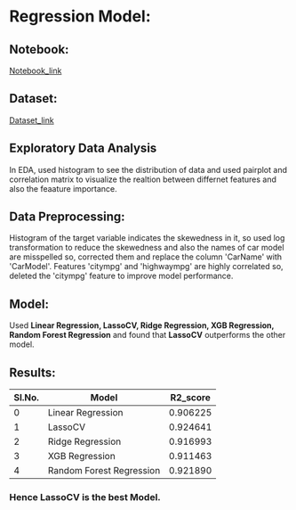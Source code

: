# Regression Model:

## Notebook:
  [Notebook_link](https://www.kaggle.com/neerajanandcoder/car-price-prediction?scriptVersionId=76569384)
  
## Dataset:
  [Dataset_link](https://www.kaggle.com/hellbuoy/car-price-prediction)

## Exploratory Data Analysis
  In EDA, used histogram to see the distribution of data and used pairplot and correlation matrix to visualize the realtion between differnet features 
  and also the feaature importance.

## Data Preprocessing:
  Histogram of the target variable indicates the skewedness in it, so used log transformation to reduce the skewedness and also the names of car model are misspelled
  so, corrected them and replace the column 'CarName' with 'CarModel'. Features 'citympg' and 'highwaympg' are highly correlated so, deleted the 'citympg' feature to
  improve model performance.
  
## Model:
  Used **Linear Regression, LassoCV, Ridge Regression, XGB Regression, Random Forest Regression** and found that **LassoCV** outperforms the other model.

## Results:
  
|Sl.No. |        Model               | R2_score            |
|-----	|----------------------------|---------------------|
|   0	  |     Linear Regression      |  0.906225  	       |  
|   1	  |       LassoCV              |  0.924641	         |  
|   2	  |       Ridge  Regression    |  0.916993         	 |  
|   3   |      XGB Regression        |  0.911463           |
|   4   | Random Forest Regression   |  0.921890           |


### Hence LassoCV is the best Model.
